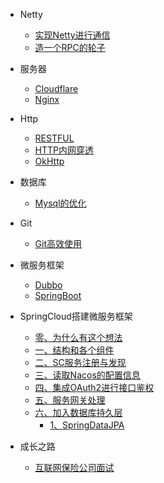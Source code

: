 - Netty
    
    - [实现Netty进行通信](netty/use-java-create-netty-communication.md)
    - [造一个RPC的轮子](netty/netty-rpc.md)

- 服务器
    
    - [Cloudflare](network/cloudflare.md)
    - [Nginx](network/nginx.md)

- Http

    - [RESTFUL](java/restful.md)
    - [HTTP内网穿透](network/nat.md)
    - [OkHttp](java/okhttp.md)

- 数据库

    - [Mysql的优化](db/mysql_20200311.md)

- Git

    - [Git高效使用](git/gituse.md)
    
- 微服务框架
 
    - [Dubbo](microservice/dubbo.md)
    - [SpringBoot](microservice/springboot.md)
    
- SpringCloud搭建微服务框架

    - [零、为什么有这个想法](squid/preface.md)
    - [一、结构和各个组件](squid/squid-1-project.md)
    - [二、SC服务注册与发现](squid/squid-2.1-sc-server.md)
    - [三、读取Nacos的配置信息](squid/squid-2.2-sc-config.md)
    - [四、集成OAuth2进行接口鉴权](squid/squid-3-oauth.md)
    - [五、服务网关处理](squid/squid-4-gateway.md)
    - [六、加入数据库持久层](#)
        - [1、SpringDataJPA](squid/squid-5.1-jpa.md)
    
- 成长之路

    - [互联网保险公司面试](interview/interview0316.md)
